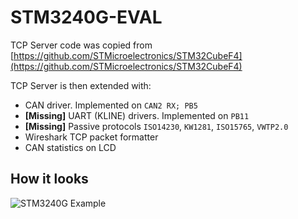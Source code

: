 # STM3240G-EVAL
TCP Server code was copied from [https://github.com/STMicroelectronics/STM32CubeF4](https://github.com/STMicroelectronics/STM32CubeF4)

TCP Server is then extended with:
 * CAN driver. Implemented on `CAN2 RX; PB5`
 * **[Missing]** UART (KLINE) drivers. Implemented on `PB11`
 * **[Missing]** Passive protocols `ISO14230`, `KW1281`, `ISO15765`, `VWTP2.0`
 * Wireshark TCP packet formatter
 * CAN statistics on LCD

## How it looks
![STM3240G Example](/STM3240G.jpg)
